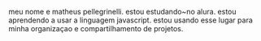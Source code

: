 meu nome e matheus pellegrinelli.
estou estudando~no alura.
estou aprendendo a usar a linguagem javascript.
estou usando esse lugar para minha organizaçao e compartilhamento de projetos.
